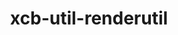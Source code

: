 ---
title: "xcb-util-renderutil"
layout: cache
categories: [package, v0.18.1]
meta: {"versions": ["0.3.9"], "compilers": ["gcc@=7.5.0"], "oss": ["ubuntu18.04"], "platforms": ["linux"], "targets": ["x86_64"], "stacks": ["data-vis-sdk", "root"], "num_specs": 1, "num_specs_by_stack": {"data-vis-sdk": 1, "root": 1}}
spec_details: [{"hash": "qwsu3l5qucd3j2t7thvve6orsor2cp5d", "compiler": "gcc@=7.5.0", "versions": ["0.3.9"], "os": "ubuntu18.04", "platform": "linux", "target": "x86_64", "variants": [], "stacks": ["data-vis-sdk", "root"], "size": "-", "tarball": "https://binaries.spack.io/releases/v0.18.1/build_cache/linux-ubuntu18.04-x86_64/gcc-7.5.0/xcb-util-renderutil-0.3.9/linux-ubuntu18.04-x86_64-gcc-7.5.0-xcb-util-renderutil-0.3.9-qwsu3l5qucd3j2t7thvve6orsor2cp5d.spack"}]
---